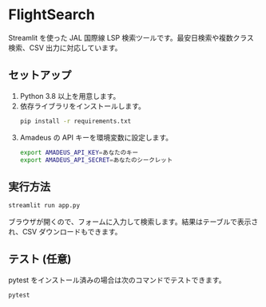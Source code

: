 # FlightSearch

Streamlit を使った JAL 国際線 LSP 検索ツールです。最安日検索や複数クラス検索、CSV 出力に対応しています。

## セットアップ
1. Python 3.8 以上を用意します。
2. 依存ライブラリをインストールします。
   ```bash
   pip install -r requirements.txt
   ```
3. Amadeus の API キーを環境変数に設定します。
   ```bash
   export AMADEUS_API_KEY=あなたのキー
   export AMADEUS_API_SECRET=あなたのシークレット
   ```

## 実行方法
```bash
streamlit run app.py
```
ブラウザが開くので、フォームに入力して検索します。結果はテーブルで表示され、CSV ダウンロードもできます。

## テスト (任意)
pytest をインストール済みの場合は次のコマンドでテストできます。
```bash
pytest
```
